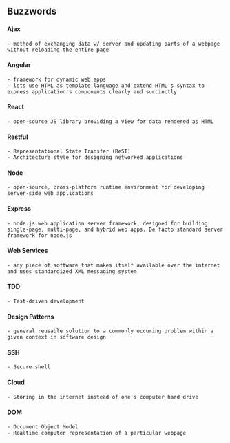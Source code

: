 ## Buzzwords

#### Ajax
    - method of exchanging data w/ server and updating parts of a webpage without reloading the entire page
#### Angular
    - framework for dynamic web apps
    - lets use HTML as template language and extend HTML's syntax to express application's components clearly and succinctly
#### React
    - open-source JS library providing a view for data rendered as HTML
#### Restful
    - Representational State Transfer (ReST)
    - Architecture style for designing networked applications
#### Node
    - open-source, cross-platform runtime environment for developing server-side web applications
#### Express
    - node.js web application server framework, designed for building single-page, multi-page, and hybrid web apps. De facto standard server framework for node.js
#### Web Services
    - any piece of software that makes itself available over the internet and uses standardized XML messaging system
#### TDD
    - Test-driven development
#### Design Patterns
    - general reusable solution to a commonly occuring problem within a given context in software design
#### SSH
    - Secure shell
#### Cloud
    - Storing in the internet instead of one's computer hard drive
#### DOM
    - Document Object Model
    - Realtime computer representation of a particular webpage
